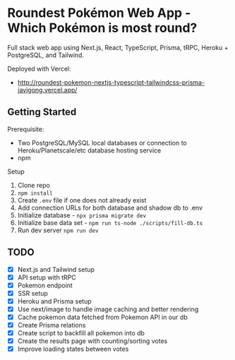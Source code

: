 # Roundest Pokémon Web App - Which Pokémon is most round?

Full stack web app using Next.js, React, TypeScript, Prisma, tRPC, Heroku + PostgreSQL, and Tailwind.

Deployed with Vercel: 

- http://roundest-pokemon-nextjs-typescript-tailwindcss-prisma-javigong.vercel.app/

## Getting Started

Prerequisite:

- Two PostgreSQL/MySQL local databases or connection to Heroku/Planetscale/etc database hosting service
- npm

Setup

1. Clone repo
2. `npm install`
3. Create `.env` file if one does not already exist
4. Add connection URLs for both database and shadow db to .env
5. Initialize database - `npx prisma migrate dev`
6. Initialize base data set - `npm run ts-node ./scripts/fill-db.ts`
7. Run dev server `npm run dev`

## TODO

- [X] Next.js and Tailwind setup
- [X] API setup with tRPC
- [X] Pokemon endpoint
- [X] SSR setup
- [X] Heroku and Prisma setup
- [X] Use next/image to handle image caching and better rendering
- [X] Cache pokemon data fetched from Pokemon API in our db
- [X] Create Prisma relations
- [X] Create script to backfill all pokemon into db
- [X] Create the results page with counting/sorting votes
- [X] Improve loading states between votes
